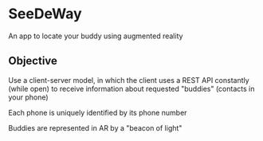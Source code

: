 # SeeDeWay
An app to locate your buddy using augmented reality

## Objective
Use a client-server model, in which the client uses a REST API constantly (while open) to receive information about requested "buddies" (contacts in your phone)  

Each phone is uniquely identified by its phone number  

Buddies are represented in AR by a "beacon of light"  



